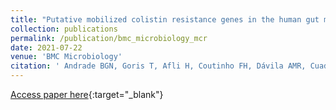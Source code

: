 ```yaml
---
title: "Putative mobilized colistin resistance genes in the human gut microbiome"
collection: publications
permalink: /publication/bmc_microbiology_mcr
date: 2021-07-22
venue: 'BMC Microbiology'
citation: ' Andrade BGN, Goris T, Afli H, Coutinho FH, Dávila AMR, Cuadrat RRC. Putative mobilized colistin resistance genes in the human gut microbiome. BMC Microbiology. 2021;21:220.' 
---
```

[Access paper here](https://bmcmicrobiol.biomedcentral.com/articles/10.1186/s12866-021-02281-4){:target="_blank"}
